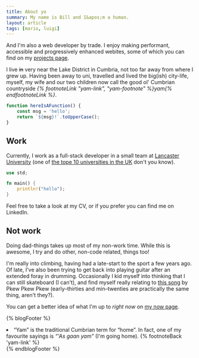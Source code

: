 ```yaml
---
title: About yo
summary: My name is Bill and I&apos;m a human.
layout: article
tags: [mario, luigi]
---
```


And I'm also a web developer by trade. I enjoy making performant, accessible and progressively enhanced webites, some of which you can find on my [projects page](/projects).

I live ~~in~~ very near the Lake District in Cumbria, not too far away from where I grew up. Having been away to uni, travelled and lived the big(ish) city-life, myself, my wife and our two children now call the good ol' Cumbrian countryside _{% footnoteLink "yam-link", "yam-footnote" %}yam{% endfootnoteLink %}_.

```js
function hereIsAFunction() {
    const msg = 'hello';
    return `${msg}!`.toUpperCase();
}
```

## Work

Currently, I work as a full-stack developer in a small team at [Lancaster University](https://www.lancaster.ac.uk) (one of [the tope 10 universities in the UK](https://www.theguardian.com/education/ng-interactive/2018/may/29/university-league-tables-2019) don't you know).

```rust
use std;

fn main() {
    println!("hello");
}
```

Feel free to take a look at my CV, or if you prefer you can find me on LinkedIn.

## Not work

Doing dad-things takes up most of my non-work time. While this is awesome, I try and do other, non-code related, things too!

I'm really into climbing, having had a late-start to the sport a few years ago. Of late, I've also been trying to get back into playing guitar after an extended foray in drumming. Occasionally I kid myself into thinking that I can still skateboard (I can't), and find myself really relating to [this song](https://pkewx3.bandcamp.com/track/mid-20s-skateboarder-4") by Pkew Pkew Pkew (early&ndash;thirties and min&ndash;twenties are practically the same thing, aren't they?).

You can get a better idea of what I'm up to _right now_ on [my now page](/now).

{% blogFooter %}
<li id="yam-footnote">
    &ldquo;Yam&rdquo; is the traditional Cumbrian term for &ldquo;home&rdquo;. In fact, one of my favourite sayings is <i>&ldquo;'As gaan yam&rdquo;</i> (I'm going home).
    {% footnoteBack 'yam-link' %}
</li>
{% endblogFooter %}
